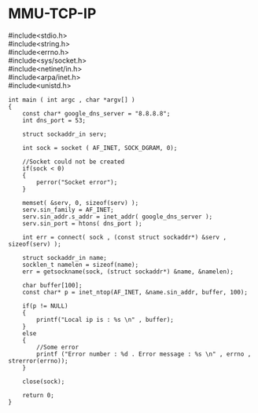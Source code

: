 # MMU-TCP-IP
#include<stdio.h>                               
 	#include<string.h>                            
 	#include<errno.h>                             
	#include<sys/socket.h>                        
 	#include<netinet/in.h>                        
 	#include<arpa/inet.h>                         
 	#include<unistd.h>                            
 	 
 	int main ( int argc , char *argv[] )
 	{
 	    const char* google_dns_server = "8.8.8.8";
 	    int dns_port = 53;
 	     
 	    struct sockaddr_in serv;
 	     
 	    int sock = socket ( AF_INET, SOCK_DGRAM, 0);
 	     
 	    //Socket could not be created
 	    if(sock < 0)
 	    {
 	        perror("Socket error");
 	    }
 	     
 	    memset( &serv, 0, sizeof(serv) );
 	    serv.sin_family = AF_INET;
 	    serv.sin_addr.s_addr = inet_addr( google_dns_server );
 	    serv.sin_port = htons( dns_port );
 	 
 	    int err = connect( sock , (const struct sockaddr*) &serv , sizeof(serv) );
 	     
 	    struct sockaddr_in name;
 	    socklen_t namelen = sizeof(name);
 	    err = getsockname(sock, (struct sockaddr*) &name, &namelen);
 	         
 	    char buffer[100];
 	    const char* p = inet_ntop(AF_INET, &name.sin_addr, buffer, 100);
 	         
 	    if(p != NULL)
 	    {
 	        printf("Local ip is : %s \n" , buffer);
 	    }
 	    else
 	    {
 	        //Some error
 	        printf ("Error number : %d . Error message : %s \n" , errno , strerror(errno));
 	    }
 	 
 	    close(sock);
 	     
 	    return 0;
 	}
